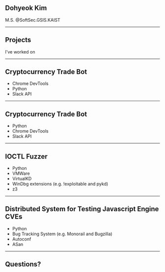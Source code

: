 ## Dohyeok Kim
M.S. @SoftSec.GSIS.KAIST

---

## Projects
I've worked on

---

## Cryptocurrency Trade Bot
- Chrome DevTools
- Python
- Slack API

---

## Cryptocurrency Trade Bot
- Python
- Chrome DevTools
- Slack API

---

## IOCTL Fuzzer
- Python
- VMWare
- VirtualKD
- WinDbg extensions (e.g. !exploitable and pykd)
- z3

---

## Distributed System for Testing Javascript Engine CVEs
- Python
- Bug Tracking System (e.g. Monorail and Bugzilla)
- Autoconf
- ASan

---

## Questions?
